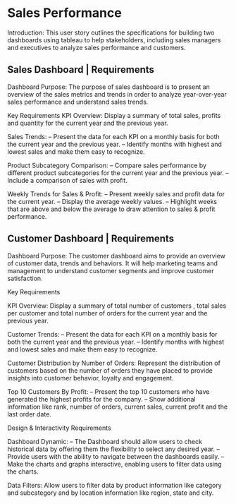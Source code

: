 # **Sales Performance**

Introduction:
This user story outlines the specifications for building two dashboards using tableau to help stakeholders, including sales managers and executives to analyze sales performance and customers. 

## **Sales Dashboard** | Requirements

Dashboard Purpose:
The purpose of sales dashboard is to present an overview of the sales metrics and trends in order to analyze year-over-year sales performance and understand sales trends.

Key Requirements
KPI Overview:
Display a summary of total sales, profits and quantity for the current year and the previous year.

Sales Trends:
 – Present the data for each KPI on a monthly basis for both the current year and the previous year.
 – Identify months with highest and lowest sales and make them easy to recognize.

Product Subcategory Comparison:
 – Compare sales performance by different product subcategories for the current year and the previous year.
 – Include a comparison of sales with profit.

Weekly Trends for Sales & Profit:
 – Present weekly sales and profit data for the current year.
 – Display the average weekly values.
 – Highlight weeks that are above and below the average to draw attention to sales & profit performance.


## **Customer Dashboard** | Requirements

Dashboard Purpose:
The customer dashboard aims to provide an overview of customer data, trends and behaviors. It will help marketing teams and management to understand customer segments and improve customer satisfaction.

Key Requirements

KPI Overview:
Display a summary of total number of customers , total sales per customer and total number of orders for the current year and the previous year.

Customer Trends:
 – Present the data for each KPI on a monthly basis for both the current year and the previous year.
 – Identify months with highest and lowest sales and make them easy to recognize.

Customer Distribution by Number of Orders:
Represent the distribution of customers based on the number of orders they have placed to provide insights into customer behavior, loyalty and engagement.

Top 10 Customers By Profit:
 – Present the top 10 customers who have generated the highest profits for the company.
 – Show additional information like rank, number of orders, current sales, current profit and the last order date.

Design & Interactivity Requirements

Dashboard Dynamic:
 – The Dashboard should allow users to check historical data by offering them the flexibility to select any desired year.
 – Provide users with the ability to navigate between the dashboards easily.
 – Make the charts and graphs interactive, enabling users to filter data using the charts.

Data Filters:
Allow users to filter data by product information like category and subcategory and by location information like region, state and city.
